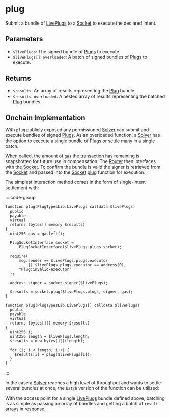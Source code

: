 # plug

Submit a bundle of [LivePlugs](/generated/base-types/LivePlugs) to a [Socket](/core/sockets) to execute the declared intent.

## Parameters

- `$livePlugs`: The signed bundle of [Plugs](/generated/base-types/Plugs) to execute.
- `$livePlugs[]`: `overloaded`: A batch of signed bundles of [Plugs](/generated/base-types/Plugs) to execute.

## Returns

- `$results`: An array of results representing the [Plug](/generated/base-types/Plug) bundle.
- `$results`: `overloaded`: A nested array of results representing the batched [Plug](/generated/base-types/Plug) bundles.

## Onchain Implementation

With `plug` publicly exposed any permissioned [Solver](/core/solvers) can submit and execute bundles of signed [Plugs](/generated/base-types/Plugs). As an overloaded function, a [Solver](/core/solvers) has the option to execute a single bundle of [Plugs](/generated/base-types/Plugs) or settle many in a single batch.

When called, the amount of `gas` the transaction has remaining is snapshotted for future use in compensation. The [Router](/core/routers) then interfaces with the [Socket](/core/sockets). To confirm the bundle is valid the signer is retrieved from the [Socket](/core/sockets) and passed into the [Socket](/core/sockets) [plug](/core/sockets/plug) function for execution.

The simplest interaction method comes in the form of single-intent settlement with:

::: code-group

```solidity [plug (single)]
function plug(PlugTypesLib.LivePlugs calldata $livePlugs)
  public
  payable
  virtual
  returns (bytes[] memory $results)
{
  uint256 gas = gasleft();

  PlugSocketInterface socket =
      PlugSocketInterface($livePlugs.plugs.socket);

  require(
      msg.sender == $livePlugs.plugs.executor
          || $livePlugs.plugs.executor == address(0),
      "Plug:invalid-executor"
  );

  address signer = socket.signer($livePlugs);

  $results = socket.plug($livePlugs.plugs, signer, gas);
}
```

```solidity [plug (batch)]
function plug(PlugTypesLib.LivePlugs[] calldata $livePlugs)
  public
  payable
  virtual
  returns (bytes[][] memory $results)
{
  uint256 i;
  uint256 length = $livePlugs.length;
  $results = new bytes[][](length);

  for (i; i < length; i++) {
    $results[i] = plug($livePlugs[i]);
  }
}
```

:::

In the case a [Solver](/core/solvers) reaches a high level of throughput and wants to settle several bundles at once, the `batch` version of the function can be utilized:

With the access point for a single [LivePlugs](/generated/base-types/LivePlugs) bundle defined above, batching is as simple as passing an array of bundles and getting a batch of `result` arrays in response.
